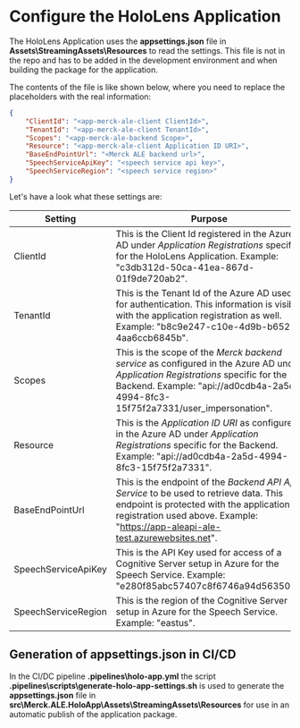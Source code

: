 # Configure the HoloLens Application

The HoloLens Application uses the **appsettings.json** file in **Assets\StreamingAssets\Resources** to read the settings. This file is not in the repo and has to be added in the development environment and when building the package for the application.

The contents of the file is like shown below, where you need to replace the placeholders with the real information:

```json
{
    "ClientId": "<app-merck-ale-client ClientId>",
    "TenantId": "<app-merck-ale-client TenantId>",
    "Scopes": "<app-merck-ale-backend Scope>",
    "Resource": "<app-merck-ale-client Application ID URI>",
    "BaseEndPointUrl": "<Merck ALE backend url>",
    "SpeechServiceApiKey": "<speech service api key>",
    "SpeechServiceRegion": "<speech service region>"    
}
```

Let's have a look what these settings are:

| Setting             | Purpose                                                      |
| ------------------- | ------------------------------------------------------------ |
| ClientId            | This is the Client Id registered in the Azure AD under *Application Registrations* specific for the HoloLens Application. Example: "c3db312d-50ca-41ea-867d-01f9de720ab2". |
| TenantId            | This is the Tenant Id of the Azure AD used for authentication. This information is visible with the application registration as well. Example: "b8c9e247-c10e-4d9b-b652-4aa6ccb6845b". |
| Scopes              | This is the scope of the *Merck backend service* as configured in the Azure AD under *Application Registrations* specific for the Backend. Example: "api://ad0cdb4a-2a5d-4994-8fc3-15f75f2a7331/user_impersonation". |
| Resource            | This is the *Application ID URI* as configured in the Azure AD under *Application Registrations* specific for the Backend. Example: "api://ad0cdb4a-2a5d-4994-8fc3-15f75f2a7331". |
| BaseEndPointUrl     | This is the endpoint of the *Backend API App Service* to be used to retrieve data. This endpoint is protected with the application registration used above. Example: "https://app-aleapi-ale-test.azurewebsites.net". |
| SpeechServiceApiKey | This is the API Key used for access of a Cognitive Server setup in Azure for the Speech Service. Example: "e280f85abc57407c8f6746a94d563507". |
| SpeechServiceRegion | This is the region of the Cognitive Server setup in Azure for the Speech Service. Example: "eastus". |

## Generation of appsettings.json in CI/CD

In the CI/DC pipeline **.pipelines\holo-app.yml** the script **.pipelines\scripts\generate-holo-app-settings.sh** is used to generate the **appsettings.json** file in **src\Merck.ALE.HoloApp\Assets\StreamingAssets\Resources** for use in an automatic publish of the application package.
